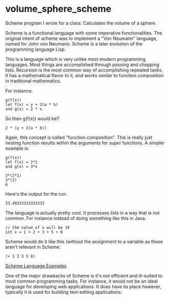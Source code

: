 # volume_sphere_scheme
Scheme program I wrote for a class. Calculates the volume of a sphere.

Scheme is a functional language with some imperative functionalities. The original intent of scheme was to 
implement a "Von Neumann" language, named for John von Neumann. Scheme is a later evolution of the programming language Lisp.

This is a language which is very unlike most modern programming languages. Most things are
accomplished through passing and chopping lists. Recursion is the most common way of accomplishing repeated tasks. 
It has a mathematical flavor to it, and works similar to function composition in traditional mathematics.

For instance:
    
    g(f(x))
    let f(x) = y + 2(a * b)
    and g(x) = 2 * x

So then g(f(x)) would be?

    2 * (y + 2(a * b))

Again, this concept is called "function composition". This is really just nesting function
results within the arguments for super functions. A simpler example is:

    g(f(x))
    let f(x) = 2*1
    and g(x) = 3*x
    
    3*(2*1)
    3*(2)
    6

Here's the output for the run:

    33.49333333333333
    
The language is actually pretty cool. It processes lists in a way that is not common. For instance instead of doing something
like this in Java. 

    // the value of x will be 19
    int x = 1 + 2 + 3 + 5 + 8
    
Scheme would do it like this (without the assignment to a variable as these aren't relevant in Scheme:

    (+ 1 2 3 5 8)

[Scheme Language Examples](https://www.cs.cmu.edu/Groups/AI/html/r4rs/r4rs_6.html "Scheme Language")

One of the major drawbacks of Scheme is it's not efficient and ill-suited to most common programming tasks. For instance,
it would not be an ideal language for developing web applications. It does have its place however, typically it is used for
building text-editing applications.
